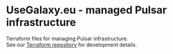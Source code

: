 # UseGalaxy.eu - managed Pulsar infrastructure

Terraform files for managing Pulsar infrastructure.  
See our [Terraform repository](https://github.com/usegalaxy-eu/terraform/tree/public) for development details.